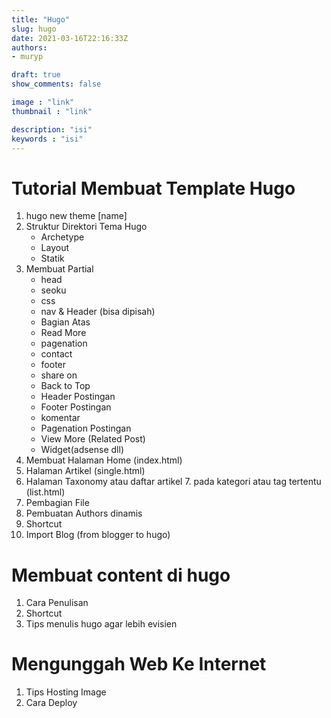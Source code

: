 ```yaml
---
title: "Hugo"
slug: hugo
date: 2021-03-16T22:16:33Z
authors:
- muryp

draft: true
show_comments: false

image : "link"
thumbnail : "link"

description: "isi"
keywords : "isi"
---
```


# Tutorial Membuat Template Hugo
1. hugo new theme [name]
2. Struktur Direktori Tema Hugo
   - Archetype
   - Layout
   - Statik
3. Membuat Partial
   - head
   - seoku
   - css
   - nav & Header (bisa dipisah)
   - Bagian Atas
   - Read More
   - pagenation
   - contact
   - footer
   - share on
   - Back to Top
   - Header Postingan
   - Footer Postingan
   - komentar
   - Pagenation Postingan
   - View More (Related Post)
   - Widget(adsense dll)
4. Membuat Halaman Home (index.html)
5. Halaman Artikel (single.html)
6. Halaman Taxonomy atau daftar artikel 7. pada kategori atau tag tertentu (list.html)
8. Pembagian File
9. Pembuatan Authors dinamis
10. Shortcut
11. Import Blog (from blogger to hugo)

# Membuat content di hugo
1. Cara Penulisan
2. Shortcut
3. Tips menulis hugo agar lebih evisien

# Mengunggah Web Ke Internet
1. Tips Hosting Image
2. Cara Deploy